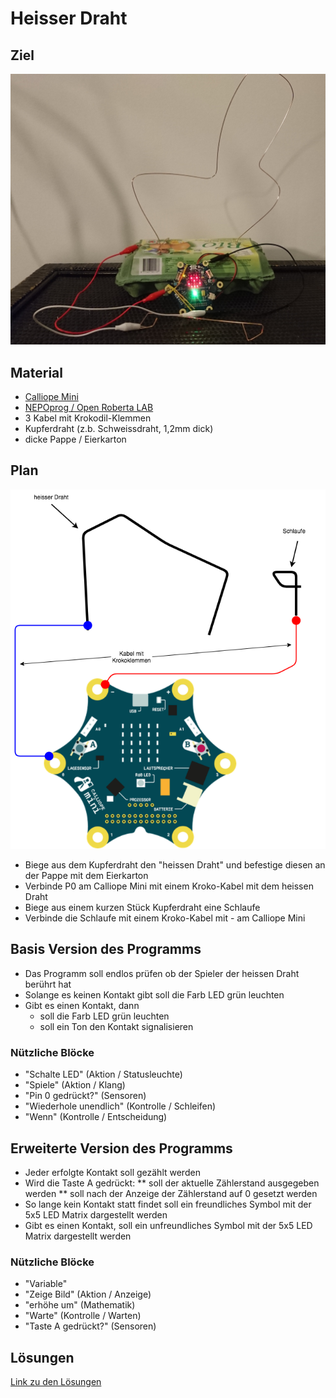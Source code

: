 # Heisser Draht

## Ziel 
![Bild vom Prototypen](img/HeisserDraht_01.jpg)

## Material

* [Calliope Mini](https://calliope.cc) 
* [NEPOprog / Open Roberta LAB](https://lab.open-roberta.org)
* 3 Kabel mit Krokodil-Klemmen
* Kupferdraht (z.b. Schweissdraht, 1,2mm dick)
* dicke Pappe / Eierkarton

## Plan

![Plan](img/HeisserDrahtPlan_V1.png)

* Biege aus dem Kupferdraht den "heissen Draht" und befestige diesen an der Pappe mit dem Eierkarton
* Verbinde P0 am Calliope Mini mit einem Kroko-Kabel mit dem heissen Draht
* Biege aus einem kurzen Stück Kupferdraht eine Schlaufe
* Verbinde die Schlaufe mit einem Kroko-Kabel mit - am Calliope Mini

## Basis Version des Programms

* Das Programm soll endlos prüfen ob der Spieler der heissen Draht berührt hat
* Solange es keinen Kontakt gibt soll die Farb LED grün leuchten
* Gibt es einen Kontakt, dann
  * soll die Farb LED grün leuchten
  * soll ein Ton den Kontakt signalisieren

### Nützliche Blöcke

* "Schalte LED" (Aktion / Statusleuchte)
* "Spiele" (Aktion / Klang)
* "Pin 0 gedrückt?" (Sensoren)
* "Wiederhole unendlich" (Kontrolle / Schleifen)
* "Wenn" (Kontrolle / Entscheidung)


## Erweiterte Version des Programms

* Jeder erfolgte Kontakt soll gezählt werden
* Wird die Taste A gedrückt: 
** soll der aktuelle Zählerstand ausgegeben werden 
** soll nach der Anzeige der Zählerstand auf 0 gesetzt werden 
* So lange kein Kontakt statt findet soll ein freundliches Symbol mit der 5x5 LED Matrix dargestellt werden  
* Gibt es einen Kontakt, soll ein unfreundliches Symbol mit der 5x5 LED Matrix dargestellt werden  

### Nützliche Blöcke

* "Variable"
* "Zeige Bild" (Aktion / Anzeige)
* "erhöhe um" (Mathematik)
* "Warte" (Kontrolle / Warten)
* "Taste A gedrückt?" (Sensoren) 

## Lösungen

[Link zu den Lösungen](heisserDraht_solutions.md)